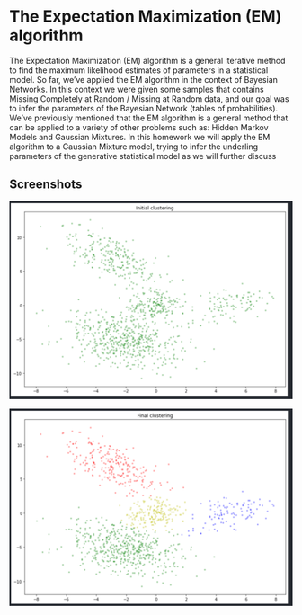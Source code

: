 
# The Expectation Maximization (EM) algorithm 

The Expectation Maximization (EM) algorithm is a general iterative method to
find the maximum likelihood estimates of parameters in a statistical model. So
far, we’ve applied the EM algorithm in the context of Bayesian Networks. In
this context we were given some samples that contains Missing Completely at
Random / Missing at Random data, and our goal was to infer the parameters
of the Bayesian Network (tables of probabilities).
We’ve previously mentioned that the EM algorithm is a general method that
can be applied to a variety of other problems such as: Hidden Markov Models
and Gaussian Mixtures. In this homework we will apply the EM algorithm
to a Gaussian Mixture model, trying to infer the underling parameters of the
generative statistical model as we will further discuss



## Screenshots

![App Screenshot](https://github.com/zubairfarahi/Data-Science--Machine-Learning-/blob/main/Random%20Projects/The%20EM%20Algorithm%20for%20Gaussian%20Mixtures/1.PNG)

![App Screenshot](https://github.com/zubairfarahi/Data-Science--Machine-Learning-/blob/main/Random%20Projects/The%20EM%20Algorithm%20for%20Gaussian%20Mixtures/2.PNG)


